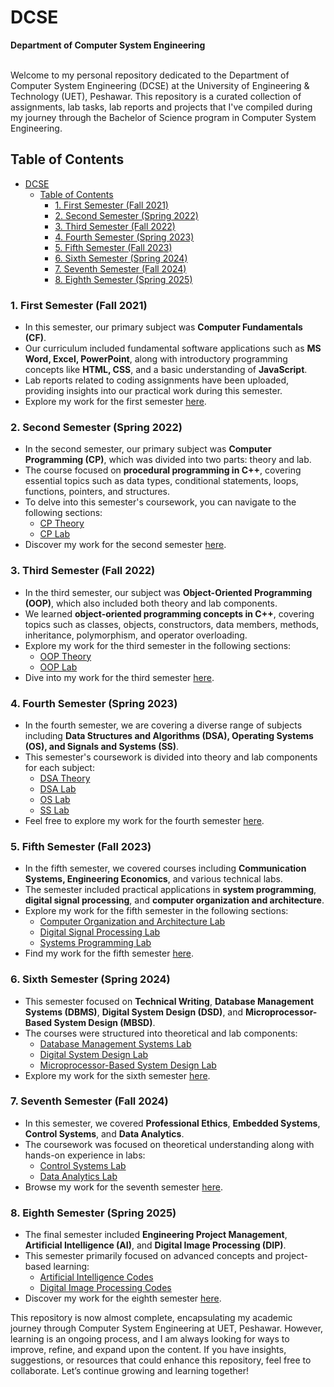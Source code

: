 # DCSE

**Department of Computer System Engineering**<br/><br/>

Welcome to my personal repository dedicated to the Department of Computer System Engineering (DCSE) at the University of Engineering & Technology (UET), Peshawar. This repository is a curated collection of assignments, lab tasks, lab reports and projects that I've compiled during my journey through the Bachelor of Science program in Computer System Engineering.

## Table of Contents
- [DCSE](#dcse)
  - [Table of Contents](#table-of-contents)
    - [1. First Semester (Fall 2021)](#1-first-semester-fall-2021)
    - [2. Second Semester (Spring 2022)](#2-second-semester-spring-2022)
    - [3. Third Semester (Fall 2022)](#3-third-semester-fall-2022)
    - [4. Fourth Semester (Spring 2023)](#4-fourth-semester-spring-2023)
    - [5. Fifth Semester (Fall 2023)](#5-fifth-semester-fall-2023)
    - [6. Sixth Semester (Spring 2024)](#6-sixth-semester-spring-2024)
    - [7. Seventh Semester (Fall 2024)](#7-seventh-semester-fall-2024)
    - [8. Eighth Semester (Spring 2025)](#8-eighth-semester-spring-2025)

### 1. First Semester (Fall 2021)
   - In this semester, our primary subject was **Computer Fundamentals (CF)**.
   - Our curriculum included fundamental software applications such as **MS Word, Excel, PowerPoint**, along with introductory programming concepts like **HTML, CSS**, and a basic understanding of **JavaScript**.
   - Lab reports related to coding assignments have been uploaded, providing insights into our practical work during this semester.
   - Explore my work for the first semester [here](./semester_1_(fall-21)).

### 2. Second Semester (Spring 2022)
   - In the second semester, our primary subject was **Computer Programming (CP)**, which was divided into two parts: theory and lab.
   - The course focused on **procedural programming in C++**, covering essential topics such as data types, conditional statements, loops, functions, pointers, and structures.
   - To delve into this semester's coursework, you can navigate to the following sections:
     - [CP Theory](./semester_2_(spring-22)/Computer%20Programming%20Theory/)
     - [CP Lab](./semester_2_(spring-22)/Computer%20Programming%20Lab)
   - Discover my work for the second semester [here](./semester_2_(spring-22)/).

### 3. Third Semester (Fall 2022)
   - In the third semester, our subject was **Object-Oriented Programming (OOP)**, which also included both theory and lab components.
   - We learned **object-oriented programming concepts in C++**, covering topics such as classes, objects, constructors, data members, methods, inheritance, polymorphism, and operator overloading.
   - Explore my work for the third semester in the following sections:
     - [OOP Theory](./semester_3_(fall-22)/Object%20Oriented%20Programming%20Theory)
     - [OOP Lab](./semester_3_(fall-22)/Object%20Oriented%20Programming%20Lab)
   - Dive into my work for the third semester [here](./semester_3_(fall-22)/).

### 4. Fourth Semester (Spring 2023)
   - In the fourth semester, we are covering a diverse range of subjects including **Data Structures and Algorithms (DSA), Operating Systems (OS), and Signals and Systems (SS)**.
   - This semester's coursework is divided into theory and lab components for each subject:
     - [DSA Theory](./semester_4_(spring-23)/data_structures_and_algorithms)
     - [DSA Lab](./semester_4_(spring-23)/data_structures_and_algorithms_lab)
     - [OS Lab](./semester_4_(spring-23)/operating_systems_lab)
     - [SS Lab](./semester_4_(spring-23)/signals_&_systems_lab)
   - Feel free to explore my work for the fourth semester [here](./semester_4_(spring-23)/).
  
### 5. Fifth Semester (Fall 2023)
   - In the fifth semester, we covered courses including **Communication Systems, Engineering Economics**, and various technical labs.
   - The semester included practical applications in **system programming**, **digital signal processing**, and **computer organization and architecture**.
   - Explore my work for the fifth semester in the following sections:
     - [Computer Organization and Architecture Lab](./semester_5_(fall-23)/computer_organization_and_architechure_lab/)
     - [Digital Signal Processing Lab](./semester_5_(fall-23)/digital_signal_processing_lab/lab_reports)
     - [Systems Programming Lab](./semester_5_(fall-23)/systems_programming_lab)
   - Find my work for the fifth semester [here](./semester_5_(fall-23)/).

### 6. Sixth Semester (Spring 2024)
   - This semester focused on **Technical Writing**, **Database Management Systems (DBMS)**, **Digital System Design (DSD)**, and **Microprocessor-Based System Design (MBSD)**.
   - The courses were structured into theoretical and lab components:
     - [Database Management Systems Lab](./semester_6_(spring-24)/database_management_systems_lab/lab_reports)
     - [Digital System Design Lab](./semester_6_(spring-24)/digital_system_design_lab/lab_reports)
     - [Microprocessor-Based System Design Lab](./semester_6_(spring-24)/microprocessor_based_system_design_lab/lab_reports)
   - Explore my work for the sixth semester [here](./semester_6_(spring-24)/).

### 7. Seventh Semester (Fall 2024)
   - In this semester, we covered **Professional Ethics**, **Embedded Systems**, **Control Systems**, and **Data Analytics**.
   - The coursework was focused on theoretical understanding along with hands-on experience in labs:
     - [Control Systems Lab](./semester_7_(fall-24)/control_systems_lab)
     - [Data Analytics Lab](./semester_7_(fall-24)/data_analytics_lab/lab_reports)
   - Browse my work for the seventh semester [here](./semester_7_(fall-24)/).

### 8. Eighth Semester (Spring 2025)
   - The final semester included **Engineering Project Management**, **Artificial Intelligence (AI)**, and **Digital Image Processing (DIP)**.
   - This semester primarily focused on advanced concepts and project-based learning:
     - [Artificial Intelligence Codes](./semester_8_(spring-25)/artificial_intelligence/codes)
     - [Digital Image Processing Codes](./semester_8_(spring-25)/digital_image_processing/codes)
   - Discover my work for the eighth semester [here](./semester_8_(spring-25)/).


This repository is now almost complete, encapsulating my academic journey through Computer System Engineering at UET, Peshawar. However, learning is an ongoing process, and I am always looking for ways to improve, refine, and expand upon the content. If you have insights, suggestions, or resources that could enhance this repository, feel free to collaborate. Let’s continue growing and learning together!

